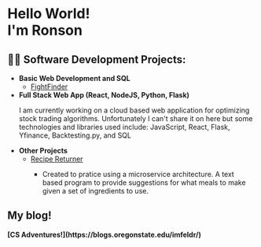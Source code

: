 <h1>Hello World!<br/>
I'm Ronson
</h1>

<h2>👨‍💻 Software Development Projects:</h2>

- <b>Basic Web Development and SQL </b>
  - [FightFinder](https://github.com/ronsonson/FightFinder)
- <b>Full Stack Web App (React, NodeJS, Python, Flask)</b>
   <p> I am currently working on a cloud based web application for optimizing stock trading algorithms. Unfortunately I can't share it on here but some technologies and libraries used include: JavaScript, React, Flask, Yfinance, Backtesting.py, and SQL </p>
- <b>Other Projects</b>
  - [Recipe Returner](https://github.com/ronsonson/Recipe-Returner)
     - <p> Created to pratice using a microservice architecture. A text based program to provide suggestions for what meals to make given a set of ingredients to use. </p>

<h2> My blog!</h2>
<b>[CS Adventures!](https://blogs.oregonstate.edu/imfeldr/)</b>
  
